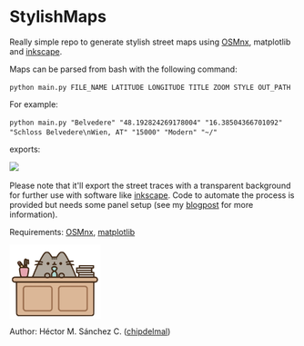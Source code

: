 # StylishMaps

Really simple repo to generate stylish street maps using [OSMnx](https://github.com/gboeing/osmnx), matplotlib and [inkscape](https://inkscape.org/).

Maps can be parsed from bash with the following command:

`python main.py FILE_NAME LATITUDE LONGITUDE TITLE ZOOM STYLE OUT_PATH`

For example:

`python main.py "Belvedere" "48.192824269178004" "16.38504366701092" "Schloss Belvedere\nWien, AT" "15000" "Modern" "~/"`

exports:

![](https://chipdelmal.github.io/media/map/MAP_Belvedere.png)


Please note that it'll export the street traces with a transparent background for further use with software like [inkscape](https://inkscape.org/). Code to automate the process is provided but needs some panel setup (see my [blogpost](https://chipdelmal.github.io/artsci/2021-11-15-ArtsyMaps.html) for more information). 

Requirements: [OSMnx](https://github.com/gboeing/osmnx), [matplotlib](https://matplotlib.org/) 

<img src="https://raw.githubusercontent.com/Chipdelmal/pyMSync/master/media/pusheen.jpg" height="130px" align="middle"><br>


Author: Héctor M. Sánchez C. ([chipdelmal](chipdelmal.github.io))